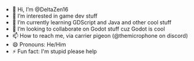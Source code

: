 - 👋 Hi, I’m @DeltaZen16
- 👀 I’m interested in game dev stuff
- 🌱 I’m currently learning GDScript and Java and other cool stuff
- 💞️ I’m looking to collaborate on Godot stuff cuz Godot is cool
- 📫 How to reach me, via carrier pigeon (@themicrophone on discord)
- 😄 Pronouns: He/Him
- ⚡ Fun fact: I'm stupid please help

<!---
DeltaZen16/DeltaZen16 is a ✨ special ✨ repository because its `README.md` (this file) appears on your GitHub profile.
You can click the Preview link to take a look at your changes.
--->
